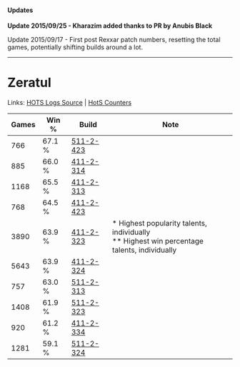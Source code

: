 #### Updates
**Update 2015/09/25 - Kharazim added thanks to PR by Anubis Black**

Update 2015/09/17 - First post Rexxar patch numbers, resetting the total games, potentially shifting builds around a lot.

***

# Zeratul

Links: [HOTS Logs Source](https://www.hotslogs.com/Sitewide/HeroDetails?Hero=Zeratul) | [HotS Counters](http://hotscounters.com/#/hero/Zeratul)

Games  | Win %  | Build     | Note
-----  | -----  | -----     | ----
766    | 67.1 % | [511-2-423](http://www.heroesfire.com/hots/talent-calculator/zeratul#vfZd) | 
885    | 66.0 % | [411-2-314](http://www.heroesfire.com/hots/talent-calculator/zeratul#rrOw) | 
1168   | 65.5 % | [411-2-313](http://www.heroesfire.com/hots/talent-calculator/zeratul#rrOv) | 
768    | 64.5 % | [411-2-423](http://www.heroesfire.com/hots/talent-calculator/zeratul#rrQd) | 
3890   | 63.9 % | [411-2-323](http://www.heroesfire.com/hots/talent-calculator/zeratul#rrP3) | * Highest popularity talents, individually <br/>** Highest win percentage talents, individually
5643   | 63.9 % | [411-2-324](http://www.heroesfire.com/hots/talent-calculator/zeratul#rrP4) | 
757    | 63.0 % | [511-2-313](http://www.heroesfire.com/hots/talent-calculator/zeratul#vfXv) | 
1408   | 61.9 % | [511-2-323](http://www.heroesfire.com/hots/talent-calculator/zeratul#vfY3) | 
920    | 61.2 % | [411-2-334](http://www.heroesfire.com/hots/talent-calculator/zeratul#rrPE) | 
1281   | 59.1 % | [511-2-324](http://www.heroesfire.com/hots/talent-calculator/zeratul#vfY4) | 
